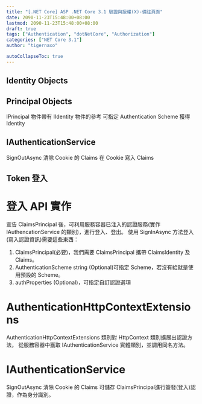 ```yaml
---
title: "[.NET Core] ASP .NET Core 3.1 驗證與授權(X)-備註頁面"
date: 2090-11-23T15:48:00+08:00
lastmod: 2090-11-23T15:48:00+08:00
draft: true
tags: ["Authentication", "dotNetCore", "Authorization"]
categories: ["NET Core 3.1"]
author: "tigernaxo"

autoCollapseToc: true
---
```

## Identity Objects
## Principal Objects
IPrincipal 物件帶有 IIdentity 物件的參考
可指定 Authentication Scheme 獲得 Identity
## IAuthenticationService
SignOutAsync 清除 Cookie 的 Claims
在 Cookie 寫入 Claims
## Token 登入

# 登入 API 實作
宣告 ClaimsPrincipal 後，可利用服務容器已注入的認證服務(實作 IAuthencationService 的類別)，進行登入、登出。
使用 SignInAsync 方法登入(寫入認證資訊)需要這些東西：
1. ClaimsPrincipal(必要)，我們需要 ClaimsPrincipal 攜帶 ClaimsIdentity 及 Claims。
2. AuthenticationScheme string (Optional)可指定 Scheme，若沒有給就是使用預設的 Scheme。
3. authProperties (Optional)，可指定自訂認證選項

# AuthenticationHttpContextExtensions
AuthenticationHttpContextExtensions 類別對 HttpContext 類別擴展出認證方法，
從服務容器中獲取 IAuthenticationService 實體類別，並調用同名方法。
# IAuthenticationService
SignOutAsync 清除 Cookie 的 Claims
可儲存 ClaimsPrincipal進行簽發(登入)認證，作為身分識別。
